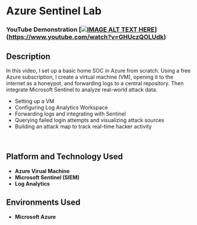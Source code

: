 <h1>Azure Sentinel Lab</h1>

 ### YouTube Demonstration [[![IMAGE ALT TEXT HERE](https://img.youtube.com/vi/GHUczQOLUdk/0.jpg)](https://www.youtube.com/watch?v=GHUczQOLUdk)](https://www.youtube.com/watch?v=GHUczQOLUdk)

<h2>Description</h2>
In this video, I set up a basic home SOC in Azure from scratch. Using a free Azure subscription, I create a virtual machine (VM), opening it to the internet as a honeypot, and forwarding logs to a central repository. Then integrate Microsoft Sentinel to analyze real-world attack data.

- Setting up a VM
- Configuring Log Analytics Workspace
- Forwarding logs and integrating with Sentinel
- Querying failed login attempts and visualizing attack sources
- Building an attack map to track real-time hacker activity

<br />


<h2>Platform and Technology Used</h2>

- <b>Azure Virual Machine</b> 
- <b>Microsoft Sentinel (SIEM)</b>
- <b>Log Analytics</b>
<h2>Environments Used </h2>

- <b> Microsoft Azure </b> 

